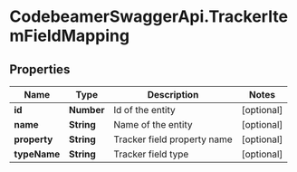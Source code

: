 # CodebeamerSwaggerApi.TrackerItemFieldMapping

## Properties
Name | Type | Description | Notes
------------ | ------------- | ------------- | -------------
**id** | **Number** | Id of the entity | [optional] 
**name** | **String** | Name of the entity | [optional] 
**property** | **String** | Tracker field property name | [optional] 
**typeName** | **String** | Tracker field type | [optional] 
